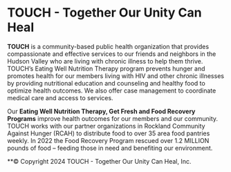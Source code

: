 # TOUCH - Together Our Unity Can Heal

**TOUCH** is a community-based public health organization that provides compassionate and effective services to our friends and neighbors in the Hudson Valley who are living with chronic illness to help them thrive. TOUCH’s Eating Well Nutrition Therapy program prevents hunger and promotes health for our members living with HIV and other chronic illnesses by providing nutritional education and counseling and healthy food to optimize health outcomes. We also offer case management to coordinate medical care and access to services. 

Our **Eating Well Nutrition Therapy, Get Fresh and Food Recovery Programs** improve health outcomes for our members and our community. TOUCH works with our partner organizations in Rockland Community Against Hunger (RCAH) to distribute food to over 35 area food pantries weekly. In 2022 the Food Recovery Program rescued over 1.2 MILLION pounds of food – feeding those in need and benefiting our environment.

**© Copyright 2024 TOUCH - Together Our Unity Can Heal, Inc.
